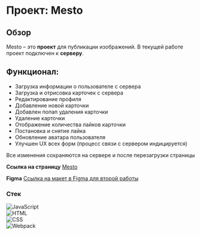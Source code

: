 # Проект: Mesto
## Обзор

Mesto – это **проект** для публикации изображений.
В текущей работе проект подключен к **серверу**.

## Функционал:
* Загрузка информации о пользователе с сервера
* Загрузка и отрисовка карточек с сервера
* Редактирование профиля
* Добавление новой карточки
* Добавлен попап удаления карточки
* Удаление карточки
* Отображение количества лайков карточки
* Постановка и снятие лайка
* Обновление аватара пользователя
* Улучшен UX всех форм (процесс связи с сервером индицируется)

Все изменения сохраняются на сервере и после перезагрузки страницы

**Ссылка на страницу** [Mesto](https://romnyer.github.io/mesto/)

**Figma** [Ссылка на макет в Figma для второй работы](https://www.figma.com/file/bjyvbKKJN2naO0ucURl2Z0/JavaScript.-Sprint-5?node-id=0%3A1)

### Стек
<img src="https://img.shields.io/badge/JavaScript-F7DF1E?style=flat-square&logo=JavaScript&logoColor=black" alt="JavaScript" style="display:block;"/>
<img src="https://img.shields.io/badge/HTML-E34F26?style=flat-square&logo=HTML5&logoColor=white" alt="HTML" style="display:block;"/>
<img src="https://img.shields.io/badge/CSS-1572B6?style=flat-square&logo=CSS3&logoColor=white" alt="CSS" style="display:block;"/>
<img src="https://img.shields.io/badge/Webpack-8DD6F9?style=flat-square&logo=Webpack&logoColor=white" alt="Webpack" style="display:block;"/>
  <!--
<img src="https://img.shields.io/badge/REST%20API-white?style=flat-square&logo=REST%20API&logoColor=black" alt="REST API"/>
<img src="https://img.shields.io/badge/OOP-white?style=flat-square&logo=OOP&logoColor=black" alt="ООП"/>
<img src="https://img.shields.io/badge/Adaptivity-white?style=flat-square&logo=Adaptivity&logoColor=black" alt="Адаптивность"/>
<img src="https://img.shields.io/badge/BIM-white?style=flat-square&logo=BIM&logoColor=black" alt="БЭМ"/>
-->
